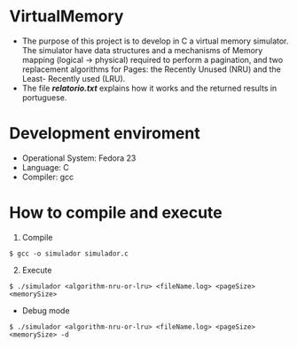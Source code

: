 # VirtualMemory
- The purpose of this project is to develop in C a virtual memory simulator. The simulator have data structures and a mechanisms of
Memory mapping (logical -> physical) required to perform a pagination, and  two replacement algorithms for Pages: the Recently Unused (NRU) and the Least- Recently used (LRU).  
- The file **_relatorio.txt_** explains how it works and the returned results in portuguese.
# Development enviroment
- Operational System: Fedora 23  
- Language: C  
- Compiler: gcc  

# How to compile and execute
1. Compile
```
$ gcc -o simulador simulador.c
```
2. Execute
```
$ ./simulador <algorithm-nru-or-lru> <fileName.log> <pageSize> <memorySize>
```
  - Debug mode
```
$ ./simulador <algorithm-nru-or-lru> <fileName.log> <pageSize> <memorySize> -d
```

